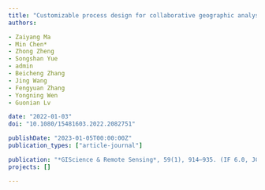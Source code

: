 ```yaml
---
title: "Customizable process design for collaborative geographic analysis"
authors:

- Zaiyang Ma
- Min Chen*
- Zhong Zheng
- Songshan Yue
- admin
- Beicheng Zhang
- Jing Wang
- Fengyuan Zhang
- Yongning Wen
- Guonian Lv

date: "2022-01-03"
doi: "10.1080/15481603.2022.2082751"

publishDate: "2023-01-05T00:00:00Z"
publication_types: ["article-journal"]

publication: "*GIScience & Remote Sensing*, 59(1), 914–935. (IF 6.0, JCR Q1)"
projects: []

---
```



